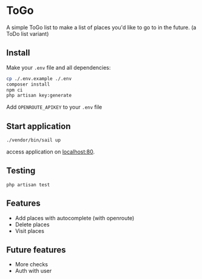 # ToGo

A simple ToGo list to make a list of places you'd like to go to in the future. (a ToDo list variant)

## Install

Make your `.env` file and all dependencies:


```bash
cp ./.env.example ./.env
composer install
npm ci
php artisan key:generate
```

Add `OPENROUTE_APIKEY` to your `.env` file


## Start application

```bash
./vendor/bin/sail up
```

access application on [localhost:80](http://localhost:80).

## Testing

    php artisan test

## Features

- Add places with autocomplete (with openroute)
- Delete places
- Visit places

## Future features

- More checks
- Auth with user


